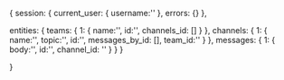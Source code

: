 {
  session: {
    current_user: {
      username:''
    },
    errors: {}
  },

  entities: {
    teams: {
      1: {
        name:'',
        id:'',
        channels_id: []
      }
    },
    channels: {
      1: {
        name:'',
        topic:'',
        id:'',
        messages_by_id: [],
        team_id:''
      }
    },
    messages: {
      1: {
        body:'',
        id:'',
        channel_id: ''
      }
    }
  }

}
